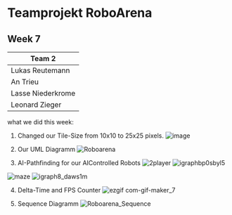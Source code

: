 
# Teamprojekt RoboArena
## Week 7

| Team 2 |
| ----------------- |
| Lukas Reutemann   | 
| An Trieu          | 
| Lasse Niederkrome |
| Leonard Zieger    |


what we did this week:

1. Changed our Tile-Size from 10x10 to 25x25 pixels.
![image](https://user-images.githubusercontent.com/72664329/178989409-e085ecc1-bdc8-4649-8e80-e1fdda294d34.png)

2. Our UML Diagramm
![Roboarena](https://user-images.githubusercontent.com/72664329/178820844-da3e1651-eca5-4797-a63e-2d87ab01e0fd.svg)
 
3. AI-Pathfinding for our AIControlled Robots
![2player](https://user-images.githubusercontent.com/72664329/178823922-b1893f55-a244-45b9-828a-575a6b1f659b.png)
![igraphbp0sbyl5](https://user-images.githubusercontent.com/72664329/178822579-9c9e48ef-3835-4a7d-8d85-82f624686958.png)

![maze](https://user-images.githubusercontent.com/72664329/178823436-14f7079a-fec7-4c29-9e9a-832d3b349267.png)
![igraph8_daws1m](https://user-images.githubusercontent.com/72664329/178823461-92a2d163-62d3-47dc-a8e4-cc9dc0df9ca9.png)

4. Delta-Time and FPS Counter
![ezgif com-gif-maker_7](https://user-images.githubusercontent.com/72664329/178991653-e35ac8c8-59a7-4237-b4e6-b8cc41ef8deb.gif)

5. Sequence Diagramm
![Roboarena_Sequence](https://user-images.githubusercontent.com/72664329/178989934-6e75117d-6ddc-4445-8059-2c24ddbdb1cd.svg)
